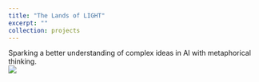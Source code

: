 ```yaml
---
title: "The Lands of LIGHT"
excerpt: ""
collection: projects
---
```

Sparking a better understanding of complex ideas in AI with metaphorical thinking.<br/><img src='/images/LIGHTS_lands.png'>

 <!--
developing machine learning projects through
building an artificial world
it complements the submission with new visualization tools, which improve clarity, content delivery,
and interactivity. The key point of worldbuilding is to encourage metaphorical thinking, which can
spark a better understanding of complex ideas by associating an unfamiliar idea with one that is
commonplace. This is one of the fastest ways to build practical intuition around machine learning,
addressing the transparency and explainability issues.
-->
